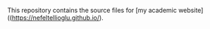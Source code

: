 This repository contains the source files for [my academic website]((https://nefeltellioglu.github.io/).


